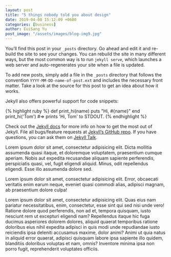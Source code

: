 ```yaml
---
layout: post
title: "5 things nobody told you about design"
date: 2019-04-08 15:12:09 +0600
categories: [business]
author: EuiSang Yu
post_image: "/assets/images/blog-img9.jpg"
---
```

You’ll find this post in your `_posts` directory. Go ahead and edit it and re-build the site to see your changes. You can rebuild the site in many different ways, but the most common way is to run `jekyll serve`, which launches a web server and auto-regenerates your site when a file is updated.

To add new posts, simply add a file in the `_posts` directory that follows the convention `YYYY-MM-DD-name-of-post.ext` and includes the necessary front matter. Take a look at the source for this post to get an idea about how it works.

Jekyll also offers powerful support for code snippets:

{% highlight ruby %}
def print_hi(name)
  puts "Hi, #{name}"
end
print_hi('Tom')
#=> prints 'Hi, Tom' to STDOUT.
{% endhighlight %}

Check out the [Jekyll docs][jekyll-docs] for more info on how to get the most out of Jekyll. File all bugs/feature requests at [Jekyll’s GitHub repo][jekyll-gh]. If you have questions, you can ask them on [Jekyll Talk][jekyll-talk].

[jekyll-docs]: https://jekyllrb.com/docs/home
[jekyll-gh]:   https://github.com/jekyll/jekyll
[jekyll-talk]: https://talk.jekyllrb.com/


Lorem ipsum dolor sit amet, consectetur adipisicing elit. Dicta mollitia assumenda quasi itaque, et doloremque voluptatem, praesentium cumque aperiam. Nobis aut expedita recusandae aliquam sapiente perferendis, perspiciatis quasi, vel, fugit eligendi aliquid. Minus, odit repellendus eligendi. Esse illo assumenda dolore sed.

Lorem ipsum dolor sit amet, consectetur adipisicing elit. Error, obcaecati veritatis enim earum neque, eveniet quasi commodi alias, adipisci magnam, ab praesentium dolore culpa!

Lorem ipsum dolor sit amet, consectetur adipisicing elit. Quas eius nam pariatur necessitatibus, enim, consectetur, esse sint qui sed nisi unde vero! Ratione dolore quod perferendis, non ad et, tempora quisquam, iusto nesciunt rem ut excepturi eligendi nam? Repellendus itaque hic fuga ducimus asperiores dolorem dolores, aliquid quaerat temporibus ratione doloribus eius nihil expedita adipisci in quis modi unde repudiandae iusto reiciendis ipsa deleniti accusamus maxime, dolor animi? Animi ut quia natus in aliquid error quaerat, adipisci quisquam labore ipsa sapiente illo quidem, blanditiis doloribus voluptas et nam, omnis? Inventore minima ipsa non porro fugit, reprehenderit voluptates officiis.